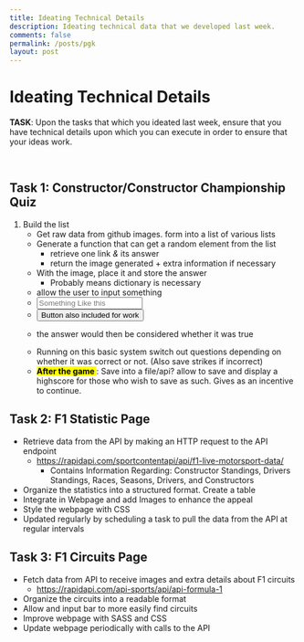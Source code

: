 ```yaml
---
title: Ideating Technical Details 
description: Ideating technical data that we developed last week.
comments: false
permalink: /posts/pgk
layout: post
---
```


<script>

function printTextIfRight(){
    input = document.getElementById("input");
    ret = document.getElementById("ret");
    text = input.value.toLowerCase();
    if (text === "something"){
        console.log("True");
        ret.innerHTML = "true";
    }
    else if (text == ""){
        console.log("Something like this");
        ret.innerHTML = "the answer would then be considered whether it was true";
    }
    else{
        console.log("False");
        ret.innerHTML = "false";
    }

}

</script>
# Ideating Technical Details
**TASK**: Upon the tasks that which you ideated last week, ensure that you have technical details upon which you can execute in order to ensure that your ideas work. 

<br> 

## Task 1: Constructor/Constructor Championship Quiz
1. Build the list
    - Get raw data from github images. form into a list of various lists
    - Generate a function that can get a random element from the list
        - retrieve one link *&* its answer
        - return the image generated + extra information if necessary
    - With the image, place it and store the answer
        - Probably means dictionary is necessary
    - allow the user to input something
    - <input placeholder="Something Like this" id="input"> 
    - <button onclick="printTextIfRight()"> Button also included for work </button>
    - <p id="ret"> the answer would then be considered whether it was true </p>
    - Running on this basic system switch out questions depending on whether it was correct or not. (Also save strikes if incorrect)
    - **<mark> After the game </mark>**:  Save into a file/api? allow to save and display a highscore for those who wish to save as such. Gives as an incentive to continue.

## Task 2: F1 Statistic Page
   - Retrieve data from the API by making an HTTP request to the API endpoint   
     - https://rapidapi.com/sportcontentapi/api/f1-live-motorsport-data/
       - Contains Information Regarding: Constructor Standings, Drivers Standings, Races, Seasons, Drivers, and Constructors
   - Organize the statistics into a structured format. Create a table
   - Integrate in Webpage and add Images to enhance the appeal
   - Style the webpage with CSS
   - Updated regularly by scheduling a task to pull the data from the API at regular intervals

## Task 3: F1 Circuits Page
   - Fetch data from API to receive images and extra details about F1 circuits
     - https://rapidapi.com/api-sports/api/api-formula-1
   - Organize the circuits into a readable format
   - Allow and input bar to more easily find circuits
   - Improve webpage with SASS and CSS
   - Update webpage periodically with calls to the API
